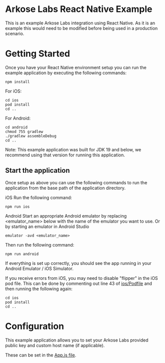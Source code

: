 # Arkose Labs React Native Example

This is an example Arkose Labs integration using React Native. As it is an example this would need to be modified before being used in a production scenario.

# Getting Started

Once you have your React Native environment setup you can run the example application by executing the following commands:

```npm install```

For iOS:
```
cd ios
pod install
cd ..
```

For Android:
```
cd android
chmod 755 gradlew
./gradlew assembleDebug
cd ..
```

Note: This example application was built for JDK 19 and below, we recommend using that version for running this application.

## Start the application

Once setup as above you can use the following commands to run the application from the base path of the application directory.

iOS
Run the following command:
```
npm run ios
```

Android
Start an appropriate Android emulator by replacing <emulator_name> below with the name of the emulator you want to use. Or by starting an emulator in Android Studio
```
emulator -avd <emulator_name>
```
Then run the following command:
```
npm run android
```

If everything is set up correctly, you should see the app running in your Android Emulator / iOS Simulator.

If you receive errors from iOS, you may need to disable "flipper" in the iOS pod file. This can be done by 
commenting out line 43 of [ios/Podfile](ios/Podfile) and then running the following again:

```
cd ios
pod install
cd ..
```

# Configuration

This example application allows you to set your Arkose Labs provided public key and custom host name (if applicable).

These can be set in the [App.js file](App.js). 

